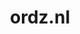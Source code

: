 ---
layout: post
title: "ordz.nl"
internal_url: "/dutchgov/ordz.nl.html"
subdomains_count: 6
all_subdomains_count: 14
urls_count: 5
ssl_rank: 0
http_rank: 67
url_link: /data/ordz.nl/urls.txt
all_subdomains_link: /data/ordz.nl/all_subdomains.txt
subdomains_link: /data/ordz.nl/subdomains.txt
categories: dutchgov
---